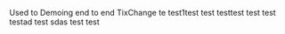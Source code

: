 Used to Demoing end to end TixChange
 te
test1test
test testtest test
test
testad
test
sdas test
test
